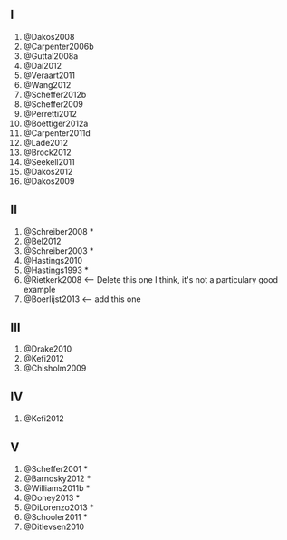 I 
-
1. @Dakos2008       
1. @Carpenter2006b  
1. @Guttal2008a 
1. @Dai2012 
1. @Veraart2011
1. @Wang2012 
1. @Scheffer2012b
1. @Scheffer2009
1. @Perretti2012
1. @Boettiger2012a
1. @Carpenter2011d
1. @Lade2012
1. @Brock2012
1. @Seekell2011
1. @Dakos2012
1. @Dakos2009

II
---
1. @Schreiber2008 *
1. @Bel2012
1. @Schreiber2003 *
1. @Hastings2010
1. @Hastings1993 * 
1. @Rietkerk2008  <-- Delete this one I think, it's not a particulary good example
1. @Boerlijst2013 <-- add this one

III
---
1. @Drake2010
1. @Kefi2012
1. @Chisholm2009

IV
---
1. @Kefi2012


V
--
1. @Scheffer2001 *
1. @Barnosky2012 *
1. @Williams2011b *
1. @Doney2013     *
1. @DiLorenzo2013 *
1. @Schooler2011  *
1. @Ditlevsen2010
